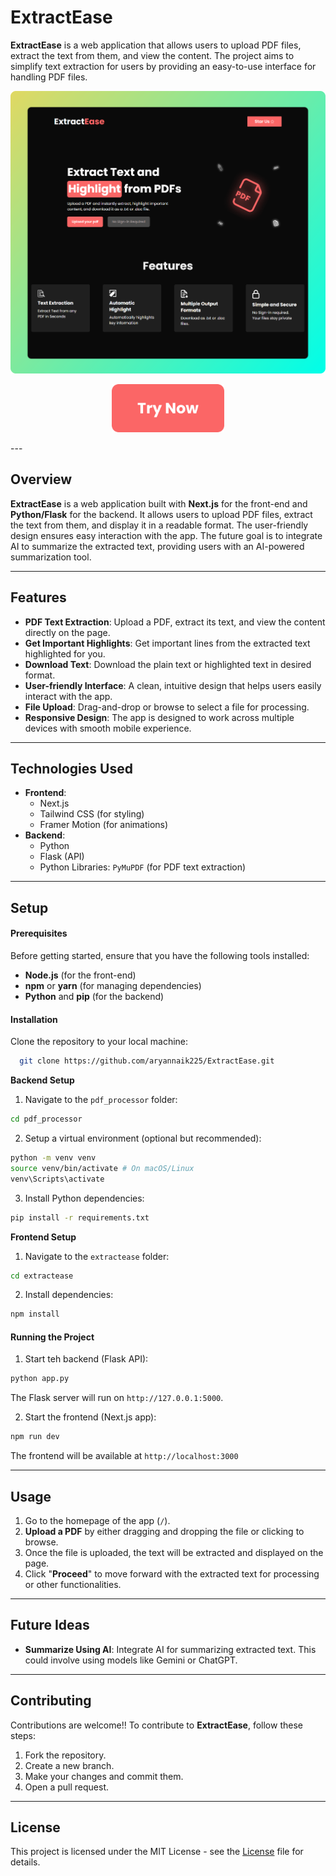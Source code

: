 # ExtractEase

**ExtractEase** is a web application that allows users to upload PDF files, extract the text from them, and view the content. The project aims to simplify text extraction for users by providing an easy-to-use interface for handling PDF files.

<p align='center'>
  <img src='extractease\public\readme-pic.png' width='800px' />
</p>

<p align='center'>
  <a href="https://extract-ease.vercel.app/">
    <img src='extractease\public\button-pic.png' width='180px'/>
  </a>
</p>
---

## Overview

**ExtractEase** is a web application built with **Next.js** for the front-end and **Python/Flask** for the backend. It allows users to upload PDF files, extract the text from them, and display it in a readable format. The user-friendly design ensures easy interaction with the app. The future goal is to integrate AI to summarize the extracted text, providing users with an AI-powered summarization tool.

---

## Features

- **PDF Text Extraction**: Upload a PDF, extract its text, and view the content directly on the page.
- **Get Important Highlights**: Get important lines from the extracted text highlighted for you.
- **Download Text**: Download the plain text or highlighted text in desired format.
- **User-friendly Interface**: A clean, intuitive design that helps users easily interact with the app.
- **File Upload**: Drag-and-drop or browse to select a file for processing.
- **Responsive Design**: The app is designed to work across multiple devices with smooth mobile experience.

---

## Technologies Used

- **Frontend**:
  - Next.js
  - Tailwind CSS (for styling)
  - Framer Motion (for animations)
- **Backend**:
  - Python
  - Flask (API)
  - Python Libraries: `PyMuPDF` (for PDF text extraction)

---

## Setup

#### Prerequisites
Before getting started, ensure that you have the following tools installed:
- **Node.js** (for the front-end)
- **npm** or **yarn** (for managing dependencies)
- **Python** and **pip** (for the backend)

#### Installation
Clone the repository to your local machine:
```bash
  git clone https://github.com/aryannaik225/ExtractEase.git
```

**Backend Setup**
1. Navigate to the `pdf_processor` folder:
```bash
cd pdf_processor
```

2. Setup a virtual environment (optional but recommended):
```bash
python -m venv venv
source venv/bin/activate # On macOS/Linux
venv\Scripts\activate
```

3. Install Python dependencies:
```bash
pip install -r requirements.txt
```

**Frontend Setup**
1. Navigate to the `extractease` folder:
```bash
cd extractease
```

2. Install dependencies:
```bash
npm install
```

#### Running the Project
1. Start teh backend (Flask API):
```bash
python app.py
```
The Flask server will run on `http://127.0.0.1:5000`.

2. Start the frontend (Next.js app):
```bash
npm run dev
```
The frontend will be available at `http://localhost:3000`

---

## Usage
1. Go to the homepage of the app (`/`).
2. **Upload a PDF** by either dragging and dropping the file or clicking to browse.
3. Once the file is uploaded, the text will be extracted and displayed on the page.
4. Click "**Proceed**" to move forward with the extracted text for processing or other functionalities.

---

## Future Ideas
- **Summarize Using AI**: Integrate AI for summarizing extracted text. This could involve using models like Gemini or ChatGPT.

---

## Contributing
Contributions are welcome!! To contribute to **ExtractEase**, follow these steps:
1. Fork the repository.
2. Create a new branch.
3. Make your changes and commit them.
4. Open a pull request.

---

## License
This project is licensed under the MIT License - see the [License](./LICENSE) file for details.